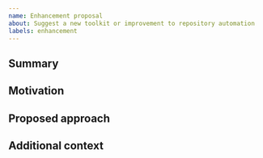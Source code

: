 ```yaml
---
name: Enhancement proposal
about: Suggest a new toolkit or improvement to repository automation
labels: enhancement
---
```


## Summary

<!-- What do you want to add or improve? -->

## Motivation

<!-- Why is this change valuable to the community? -->

## Proposed approach

<!-- Outline the solution, interfaces, and any dependencies. -->

## Additional context

<!-- Links, related issues, mockups, or prior art. -->
